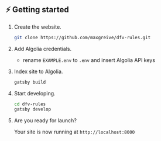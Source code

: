 ## ⚡️ Getting started

1. Create the website.

    ```sh
    git clone https://github.com/maxgreive/dfv-rules.git
    ```

1. Add Algolia credentials.

    * rename `EXAMPLE.env` to `.env` and insert Algolia API keys

1. Index site to Algolia.
    ```sh
    gatsby build
    ```

1. Start developing.

    ```sh
    cd dfv-rules
    gatsby develop
    ```

1. Are you ready for launch?

    Your site is now running at `http://localhost:8000`
